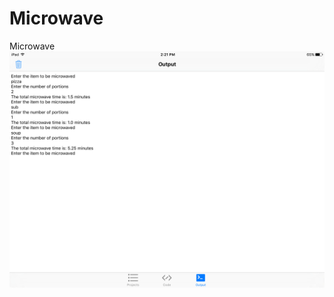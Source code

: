 # Microwave
Microwave
![alt tag](https://github.com/ChrisKarpinski/Microwave/blob/master/IMG_0324.PNG)
